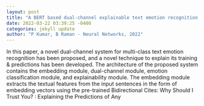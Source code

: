 ```yaml
--- 
layout: post 
title: "A BERT based dual-channel explainable text emotion recognition system" 
date: 2022-03-22 03:39:25 -0400 
categories: jekyll update 
author: "P Kumar, B Raman - Neural Networks, 2022" 
--- 
```

In this paper, a novel dual-channel system for multi-class text emotion recognition has been proposed, and a novel technique to explain its training & predictions has been developed. The architecture of the proposed system contains the embedding module, dual-channel module, emotion classification module, and explainability module. The embedding module extracts the textual features from the input sentences in the form of embedding vectors using the pre-trained Bidirectional Cites: Why Should I Trust You? : Explaining the Predictions of Any